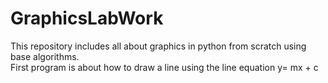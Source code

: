 # GraphicsLabWork
This repository includes all about graphics in python from scratch using base algorithms.
<br> First program is about how to draw a line using the line equation y= mx + c